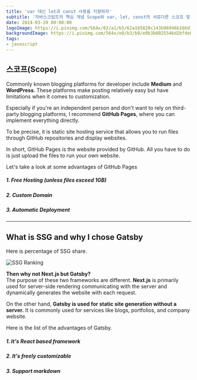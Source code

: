 ```yaml
---
title: 'var 대신 let과 const 사용을 지향하자'
subtitle: '자바스크립트의 핵심 개념 Scope와 var, let, const의 서로다른 스코프 및 var 사용을 지양해야하는 이유에 대해 설명합니다.'
date: 2024-03-20 00:00:00
logoImage: https://i.pinimg.com/564x/62/a1/b5/62a1b5828c143b96946b166d17e4488c.jpg
backgroundImage: https://i.pinimg.com/564x/e0/b3/b8/e0b3b8025546d2bfde8a67532a11fa2d.jpg
tags:
- javascript
---
```


## 스코프(Scope)
Commonly known blogging platforms for developer include **Medium** and **WordPress**. These platforms make posting relatively easy but have limitations when it comes to customization.   
  
Especially if you're an independent person and don't want to rely on third-party blogging platforms, I recommend **GitHub Pages**, where you can implement everything directly. 

To be precise, it is static site hosting service that allows you to run files through GitHub repositories and display websites.  

In short, GitHub Pages is the website provided by GitHub. All you have to do is just upload the files to run your own website.  

Let's take a look at some advantages of GitHub Pages 
##### 1. Free Hosting (unless files exceed 1GB)  
##### 2. Custom Domain
##### 3. Automatic Deployment  

***
## What is SSG and why I chose Gatsby

Here is percentage of SSG share.  

![SSG Ranking](https://almanac.httparchive.org/static/images/2021/jamstack/rank-adoption.png)  

**Then why not Next.js but Gatsby?**  
The purpose of these two frameworks are different. **Next.js** is primarily used for server-side rendering communicating with the server and dynamically generates the website with each request.  

On the other hand, **Gatsby is used for static site generation without a server.** It is commonly used for services like blogs, portfolios, and company website.

Here is the list of the advantages of Gatsby.
##### 1. It's React based framework  
##### 2. It's freely customizable  
##### 3. Support markdown 
  
